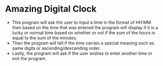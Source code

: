 # Amazing Digital Clock

- This program will ask the user to input a time in the format of HH:MM then based on the time that was entered the program will display if it is a lucky or normal time based on whether or not if the sum of the hours is equal to the sum of the minutes. 
- Then the program will tell if the time carries a special meaning such as same digits or ascending/descending order. 
- Lastly, the program will ask if the user wishes to enter another time or exit the program.


